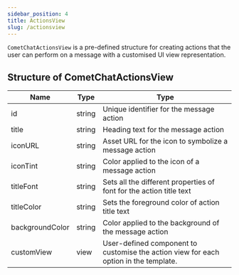 ```yaml
---
sidebar_position: 4
title: ActionsView
slug: /actionsview
---
```


`CometChatActionsView` is a pre-defined structure for creating actions that the user can perform on a message with a customised UI view representation.

## Structure of CometChatActionsView

| Name | Type | Type | 
| ---- | ---- | ---- | 
| id | string | Unique identifier for the message action | 
| title | string | Heading text for the message action | 
| iconURL | string | Asset URL for the icon to symbolize a message action | 
| iconTint | string | Color applied to the icon of a message action | 
| titleFont | string | Sets all the different properties of font for the action title text | 
| titleColor | string | Sets the foreground color of action title text | 
| backgroundColor | string | Color applied to the background of the message action | 
| customView | view | User-defined component to customise the action view for each option in the template. | 
